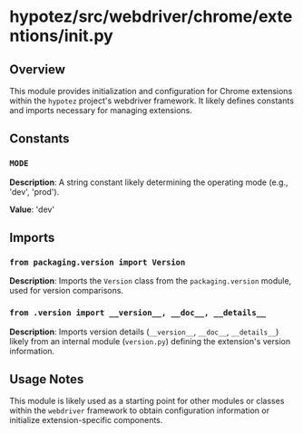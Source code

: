 # hypotez/src/webdriver/chrome/extentions/__init__.py

## Overview

This module provides initialization and configuration for Chrome extensions within the `hypotez` project's webdriver framework.  It likely defines constants and imports necessary for managing extensions.

## Constants

### `MODE`

**Description**: A string constant likely determining the operating mode (e.g., 'dev', 'prod').

**Value**: 'dev'

## Imports

### `from packaging.version import Version`

**Description**: Imports the `Version` class from the `packaging.version` module, used for version comparisons.

### `from .version import __version__, __doc__, __details__`

**Description**: Imports version details (`__version__`, `__doc__`, `__details__`) likely from an internal module (`version.py`) defining the extension's version information.


## Usage Notes

This module is likely used as a starting point for other modules or classes within the `webdriver` framework to obtain configuration information or initialize extension-specific components.